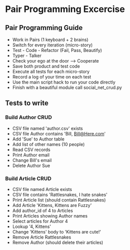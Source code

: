 # Pair Programming Excercise

## Pair Programming Guide

* Work in Pairs (1 keyboard + 2 brains)
* Switch for every iteration  (micro-story)
* Test - Code - Refactor   (Fail, Pass, Beautify)
* Typer - Talker
* Check your ego at the door —>  Cooperate
* Save both product and test code
* Execute all tests for each micro-story
* Record a log of your time on each test
* Use the main script hack to run your code directly
* Finish with a beautiful module call social_net_crud.py
  
  
## Tests to write

### Build Author CRUD

* CSV file named 'author.csv' exists
* CSV file Author contains 'Bill, Bill@Here.com'
* Add 'Sue' to Author table
* Add list of other names (10 people)
* Read CSV records
* Print Author email
* Change Bill's email
* Delete Author Sue


### Build Article CRUD

* CSV file named Article exists
* CSV file contains 'Rattlesnakes, I hate snakes'
* Print Article list (should contain Rattlesnakes)
* Add Article 'Kittens, Kittens are Fuzzy'
* Add author_id of 4 to Articles
* Print Articles showing Author names
* Select articles for Author 4
* Lookup '4, Kittens'
* Change 'Kittens' body to 'Kittens are cute!'
* Remove Article Rattlesnakes
* Remove Author (should delete their articles)
